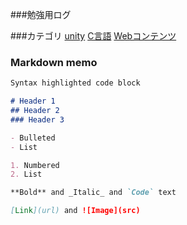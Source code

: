 ###勉強用ログ

###カテゴリ
[unity](./unity)
[C言語](./c)
[Webコンテンツ](./web)

### Markdown memo


```markdown
Syntax highlighted code block

# Header 1
## Header 2
### Header 3

- Bulleted
- List

1. Numbered
2. List

**Bold** and _Italic_ and `Code` text

[Link](url) and ![Image](src)
```
